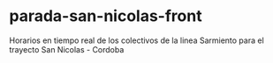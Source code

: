 # parada-san-nicolas-front

Horarios en tiempo real de los colectivos de la linea Sarmiento para el trayecto San Nicolas - Cordoba
